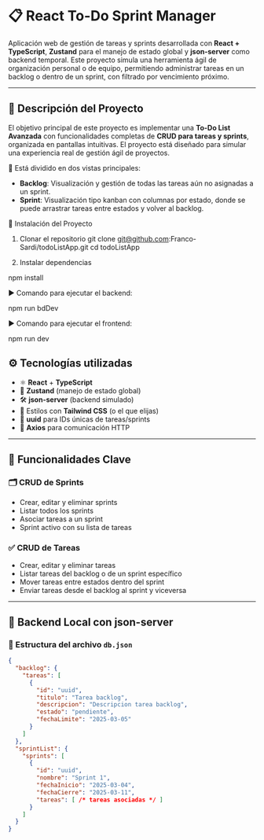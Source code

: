 # 📋 React To-Do Sprint Manager

Aplicación web de gestión de tareas y sprints desarrollada con **React + TypeScript**, **Zustand** para el manejo de estado global y **json-server** como backend temporal. Este proyecto simula una herramienta ágil de organización personal o de equipo, permitiendo administrar tareas en un backlog o dentro de un sprint, con filtrado por vencimiento próximo.

---

## 🎯 Descripción del Proyecto

El objetivo principal de este proyecto es implementar una **To-Do List Avanzada** con funcionalidades completas de **CRUD para tareas y sprints**, organizada en pantallas intuitivas. El proyecto está diseñado para simular una experiencia real de gestión ágil de proyectos.

🧩 Está dividido en dos vistas principales:

- **Backlog**: Visualización y gestión de todas las tareas aún no asignadas a un sprint.
- **Sprint**: Visualización tipo kanban con columnas por estado, donde se puede arrastrar tareas entre estados y volver al backlog.

🚀 Instalación del Proyecto

1. Clonar el repositorio
  git clone git@github.com:Franco-Sardi/todoListApp.git
  cd todoListApp

2. Instalar dependencias

  npm install

▶️ Comando para ejecutar el backend:

  npm run bdDev

▶️ Comando para ejecutar el frontend:

  npm run dev

## ⚙️ Tecnologías utilizadas

- ⚛️ **React** + **TypeScript**
- 🐻 **Zustand** (manejo de estado global)
- 🛠️ **json-server** (backend simulado)
- 💅 Estilos con **Tailwind CSS** (o el que elijas)
- 📅 **uuid** para IDs únicas de tareas/sprints
- 🔄 **Axios** para comunicación HTTP

---

## 🧪 Funcionalidades Clave

### 🗂️ CRUD de Sprints

- Crear, editar y eliminar sprints
- Listar todos los sprints
- Asociar tareas a un sprint
- Sprint activo con su lista de tareas

### ✅ CRUD de Tareas

- Crear, editar y eliminar tareas
- Listar tareas del backlog o de un sprint específico
- Mover tareas entre estados dentro del sprint
- Enviar tareas desde el backlog al sprint y viceversa

---

## 🔌 Backend Local con json-server

### 📁 Estructura del archivo `db.json`

```json
{
  "backlog": {
    "tareas": [
      {
        "id": "uuid",
        "titulo": "Tarea backlog",
        "descripcion": "Descripcion tarea backlog",
        "estado": "pendiente",
        "fechaLimite": "2025-03-05"
      }
    ]
  },
  "sprintList": {
    "sprints": [
      {
        "id": "uuid",
        "nombre": "Sprint 1",
        "fechaInicio": "2025-03-04",
        "fechaCierre": "2025-03-11",
        "tareas": [ /* tareas asociadas */ ]
      }
    ]
  }
}